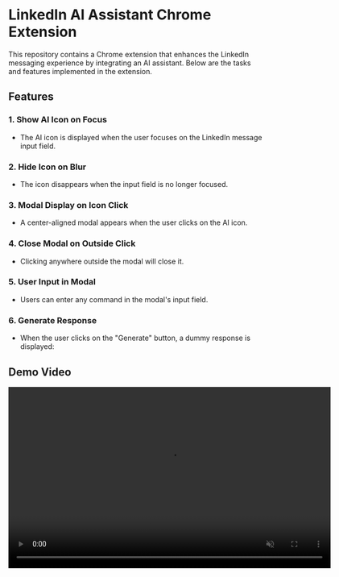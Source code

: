 # LinkedIn AI Assistant Chrome Extension

This repository contains a Chrome extension that enhances the LinkedIn messaging experience by integrating an AI assistant. Below are the tasks and features implemented in the extension.

## Features

### 1. Show AI Icon on Focus

- The AI icon is displayed when the user focuses on the LinkedIn message input field.

### 2. Hide Icon on Blur

- The icon disappears when the input field is no longer focused.

### 3. Modal Display on Icon Click

- A center-aligned modal appears when the user clicks on the AI icon.

### 4. Close Modal on Outside Click

- Clicking anywhere outside the modal will close it.

### 5. User Input in Modal

- Users can enter any command in the modal's input field.

### 6. Generate Response

- When the user clicks on the "Generate" button, a dummy response is displayed:

## Demo Video

<video width="640" height="360" controls autoplay muted>
<source src="https://github.com/ujwltiwari/chatgpt-linkedin-wxt/raw/refs/heads/main/demo-video.mp4" type="video/mp4">
</video>
